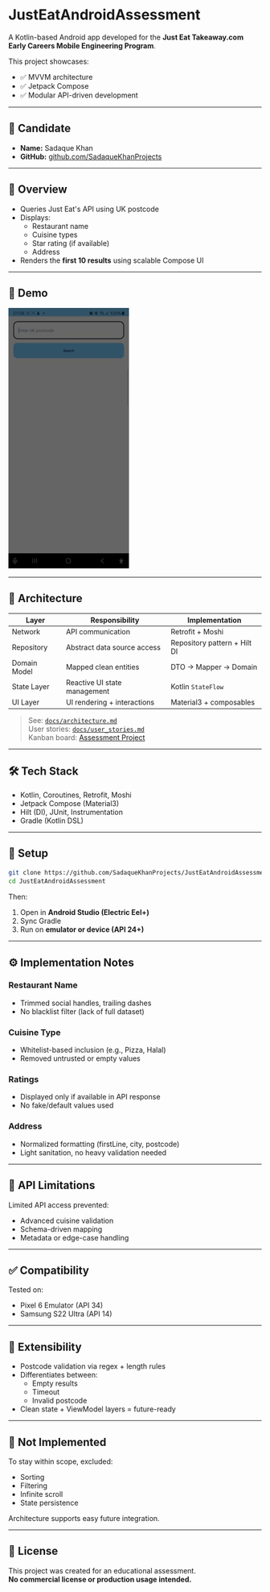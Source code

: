 # JustEatAndroidAssessment

A Kotlin-based Android app developed for the **Just Eat Takeaway.com Early Careers Mobile Engineering Program**.

This project showcases:
- ✅ MVVM architecture
- ✅ Jetpack Compose
- ✅ Modular API-driven development

---

## 👤 Candidate

- **Name:** Sadaque Khan
- **GitHub:** [github.com/SadaqueKhanProjects](https://github.com/SadaqueKhanProjects)

---

## 📌 Overview

- Queries Just Eat's API using UK postcode
- Displays:
  - Restaurant name
  - Cuisine types
  - Star rating (if available)
  - Address
- Renders the **first 10 results** using scalable Compose UI

---

## 🎥 Demo

<img src="docs/SamsungS22UltraDemo.gif" alt="Demo GIF" width="240"/>

---

## 🧱 Architecture

| Layer         | Responsibility                | Implementation                |
|--------------|--------------------------------|-------------------------------|
| Network       | API communication              | Retrofit + Moshi              |
| Repository    | Abstract data source access    | Repository pattern + Hilt DI  |
| Domain Model  | Mapped clean entities          | DTO → Mapper → Domain         |
| State Layer   | Reactive UI state management   | Kotlin `StateFlow`            |
| UI Layer      | UI rendering + interactions    | Material3 + composables       |

> See: [`docs/architecture.md`](docs/architecture.md)  
> User stories: [`docs/user_stories.md`](docs/user_stories.md)  
> Kanban board: [Assessment Project](https://github.com/users/SadaqueKhanProjects/projects/1/views/1)

---

## 🛠 Tech Stack

- Kotlin, Coroutines, Retrofit, Moshi
- Jetpack Compose (Material3)
- Hilt (DI), JUnit, Instrumentation
- Gradle (Kotlin DSL)

---

## 🚀 Setup

```bash
git clone https://github.com/SadaqueKhanProjects/JustEatAndroidAssessment.git
cd JustEatAndroidAssessment
```

Then:

1. Open in **Android Studio (Electric Eel+)**
2. Sync Gradle
3. Run on **emulator or device (API 24+)**

---

## ⚙️ Implementation Notes

### Restaurant Name
- Trimmed social handles, trailing dashes
- No blacklist filter (lack of full dataset)

### Cuisine Type
- Whitelist-based inclusion (e.g., Pizza, Halal)
- Removed untrusted or empty values

### Ratings
- Displayed only if available in API response
- No fake/default values used

### Address
- Normalized formatting (firstLine, city, postcode)
- Light sanitation, no heavy validation needed

---

## 🚫 API Limitations

Limited API access prevented:
- Advanced cuisine validation
- Schema-driven mapping
- Metadata or edge-case handling

---

## ✅ Compatibility

Tested on:
- Pixel 6 Emulator (API 34)
- Samsung S22 Ultra (API 14)

---

## 🔧 Extensibility

- Postcode validation via regex + length rules
- Differentiates between:
  - Empty results
  - Timeout
  - Invalid postcode
- Clean state + ViewModel layers = future-ready

---

## 📌 Not Implemented

To stay within scope, excluded:
- Sorting
- Filtering
- Infinite scroll
- State persistence

Architecture supports easy future integration.

---

## 📄 License

This project was created for an educational assessment.  
**No commercial license or production usage intended.**
```
